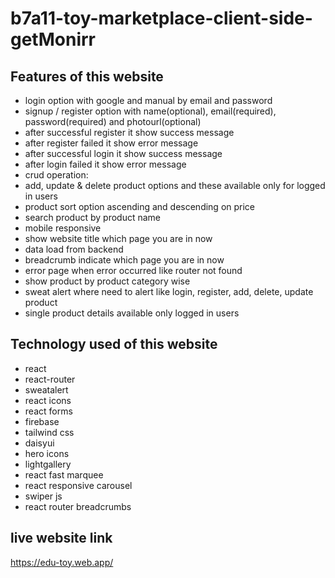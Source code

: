 # b7a11-toy-marketplace-client-side-getMonirr

## Features of this website
* login option with google and manual by email and password
* signup / register option with name(optional), email(required), password(required) and photourl(optional)
* after successful register it show success message
* after register failed it show error message
* after successful login it show success message
* after login failed it show error message
* crud operation:
* add, update & delete product options and these available only for logged in users
* product sort option ascending and descending on price
* search product by product name
* mobile responsive 
* show website title which page you are in now
* data load from backend
* breadcrumb indicate which page you are in now
* error page when error occurred like router not found
* show product by product category wise
* sweat alert where need to alert like login, register, add, delete, update product
* single product details available only logged in users

## Technology used of this website
* react 
* react-router
* sweatalert
* react icons
* react forms
* firebase 
* tailwind css
* daisyui
* hero icons
* lightgallery
* react fast marquee
* react responsive carousel
* swiper js
* react router breadcrumbs

## live website link
https://edu-toy.web.app/